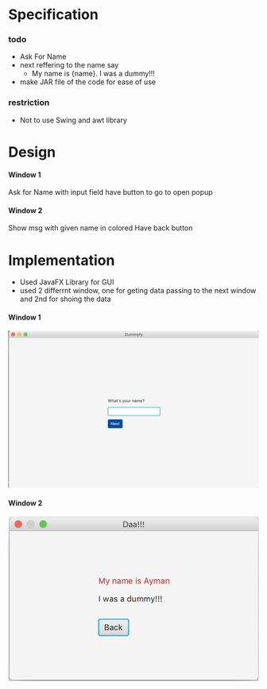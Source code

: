 # Specification
### todo
- Ask For Name
- next reffering to the name say
  - My name is {name}. I was a dummy!!! 
- make JAR file of the code for ease of use
### restriction
- Not to use Swing and awt library

# Design

#### Window 1
Ask for Name with input field
have button to go to open popup

#### Window 2
Show msg with given name in colored
Have back button

# Implementation
- Used JavaFX Library for GUI
- used 2 differrnt window, one for geting data passing to the next window and 2nd for shoing the data

#### Window 1
![Screenshot](Window1.png)
#### Window 2
![Screenshot](Window2.png)